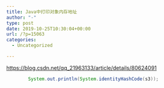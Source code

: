 ```yaml
---
title: Java中打印对象内存地址
author: "-"
type: post
date: 2019-10-25T10:30:04+00:00
url: /?p=15063
categories:
  - Uncategorized

---
```

https://blog.csdn.net/qq_21963133/article/details/80624091

```java        String s3 = "helloworld";
        System.out.println(System.identityHashCode(s3));

```